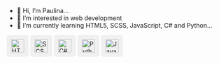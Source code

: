 - 👋 Hi, I’m Paulina...
- 👀 I’m interested in web development
- 🌱 I’m currently learning HTML5, SCSS, JavaScript, C# and Python...

<span style="display: inline-block; padding: 10px; border-radius: 5px; background-color: #f0f0f0;">
    <img height="30" src="https://img.shields.io/badge/-HTML-E34F26?style=flat&logo=html5&logoColor=white" alt="HTML"/>
</span>

<span style="display: inline-block; padding: 10px; border-radius: 5px; background-color: #f0f0f0;">
    <img height="30" src="https://img.shields.io/badge/-SCSS-CC6699?style=flat&logo=sass&logoColor=white" alt="SCSS"/>
</span>

<span style="display: inline-block; padding: 10px; border-radius: 5px; background-color: #f0f0f0;">
    <img height="30" src="https://img.shields.io/badge/-C%23-239120?style=flat&logo=c-sharp&logoColor=white" alt="C#"/>
</span>

<span style="display: inline-block; padding: 10px; border-radius: 5px; background-color: #f0f0f0;">
    <img height="30" src="https://img.shields.io/badge/-Python-3776AB?style=flat&logo=python&logoColor=white" alt="Python"/>
</span>

<span style="display: inline-block; padding: 10px; border-radius: 5px; background-color: #f0f0f0;">
    <img height="30" src="https://img.shields.io/badge/-JavaScript-F7DF1E?style=flat&logo=javascript&logoColor=black" alt="JavaScript"/>
</span>
    
